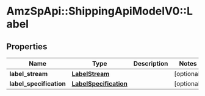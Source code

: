# AmzSpApi::ShippingApiModelV0::Label

## Properties
Name | Type | Description | Notes
------------ | ------------- | ------------- | -------------
**label_stream** | [**LabelStream**](LabelStream.md) |  | [optional] 
**label_specification** | [**LabelSpecification**](LabelSpecification.md) |  | [optional] 


